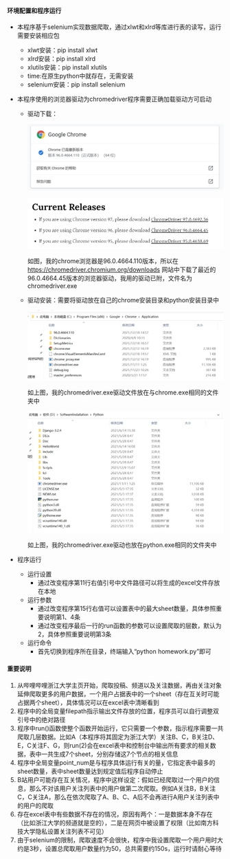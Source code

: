 #### 环境配置和程序运行

- 本程序基于selenium实现数据爬取，通过xlwt和xlrd等库进行表的读写，运行需要安装相应包

  - xlwt安装：pip install xlwt
  - xlrd安装：pip install xlrd
  - xlutils安装：pip install xlutils
  - time:在原生python中就存在，无需安装
  - selenium安装：pip install selenium

- 本程序使用的浏览器驱动为chromedriver程序需要正确加载驱动方可启动

  - 驱动下载：

    ![image-20211228222410967](说明.assets/image-20211228222410967-16407014662601.png)

    ![image-20211228222715995](说明.assets/image-20211228222715995.png)

    如图，我的chrome浏览器是96.0.4664.110版本，所以在 https://chromedriver.chromium.org/downloads 网站中下载了最近的96.0.4664.45版本的浏览器驱动，我用的驱动已附，文件名为chromedriver.exe

  - 驱动安装：需要将驱动放在自己的chrome安装目录和python安装目录中

    ![image-20211228223210087](说明.assets/image-20211228223210087.png)

    如上图，我的chromedriver.exe驱动文件放在与chrome.exe相同的文件夹中

    ![image-20211228223305105](说明.assets/image-20211228223305105.png)

    如上图，我的chromedriver.exe驱动也放在python.exe相同的文件夹中

- 程序运行
  - 运行设置
    - 通过改变程序第11行右值引号中文件路径可以将生成的excel文件存放在本地
  - 运行参数
    - 通过改变程序第15行右值可以设置表中的最大sheet数量，具体参照重要说明第1、4条
    - 通过改变程序最后一行的run函数的参数可以设置爬取的层数，默认为2，具体参照重要说明第3条
  - 运行命令
    - 首先切换到程序所在目录，终端输入“python homework.py”即可

#### 重要说明

1. 从哔哩哔哩浙江大学主页开始，爬取投稿、频道以及关注数据，再由关注对象延伸爬取更多的用户数据，一个用户占据表中的一个sheet（存在互关时可能占据两个sheet），具体情况可以在excel表中清晰看到
2. 程序中的全局变量filepath指示输出文件存放的位置，程序员可以自行调整双引号中的绝对路径
3. 程序中run()函数使整个函数开始运行，它只需要一个参数，指示程序需要一共爬取几层数据。比如A（本程序将其固定为浙江大学）关注B、C，B关注D、E，C关注F、G，则run(2)会在excel表中和控制台中输出所有要求的相关数据，表中一共生成7个sheet，分别存储这7个节点的相关信息
4. 程序中全局变量point_num是与程序具体运行有关的量，它指定表中最多的sheet数量，表中sheet数量达到规定值后程序自动停止
5. B站用户可能存在互关情况，程序中这样设定：假如已经爬取过一个用户的信息，那么不对该用户关注列表中的用户做第二次爬取。例如A关注B，B关注C，C关注A，那么在依次爬取了A、B、C、A后不会再进行A用户关注列表中的用户的爬取
6. 存在excel表中有些数据不存在的情况，原因有两个：一是数据本身不存在（比如浙江大学的频道就是空的），二是在网页中被设置了权限（比如南方科技大学隐私设置关注列表不可见）
7. 由于selenium的限制，爬取速度不会很快，程序中我设置爬取一个用户用时大约是3秒，设置总爬取用户数量约为50，总共需要约150s，运行时请耐心等待

